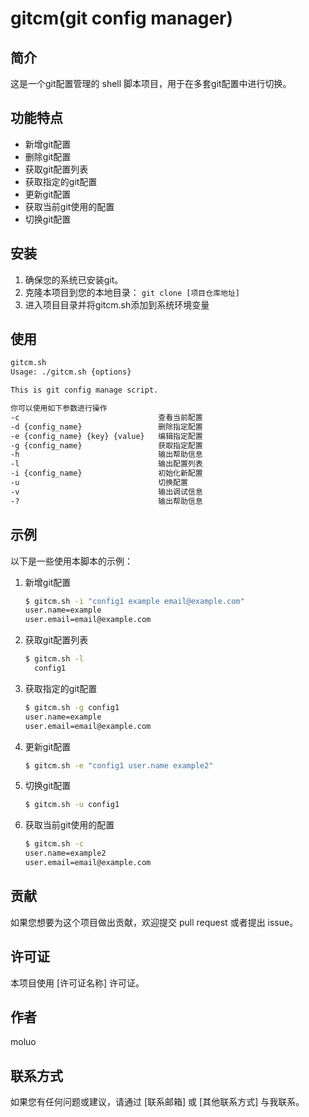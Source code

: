 # gitcm(git config manager)

## 简介
这是一个git配置管理的 shell 脚本项目，用于在多套git配置中进行切换。

## 功能特点
- 新增git配置
- 删除git配置
- 获取git配置列表
- 获取指定的git配置
- 更新git配置
- 获取当前git使用的配置
- 切换git配置

## 安装
1. 确保您的系统已安装git。
2. 克隆本项目到您的本地目录：
   `git clone [项目仓库地址]`
3. 进入项目目录并将gitcm.sh添加到系统环境变量

## 使用


```bash
gitcm.sh
Usage: ./gitcm.sh {options}

This is git config manage script.

你可以使用如下参数进行操作
-c                               查看当前配置
-d {config_name}                 删除指定配置
-e {config_name} {key} {value}   编辑指定配置
-g {config_name}                 获取指定配置
-h                               输出帮助信息
-l                               输出配置列表
-i {config_name}                 初始化新配置
-u                               切换配置
-v                               输出调试信息
-?                               输出帮助信息
```

## 示例
以下是一些使用本脚本的示例：

1. 新增git配置

   ```bash
   $ gitcm.sh -i "config1 example email@example.com"
   user.name=example
   user.email=email@example.com
   ```

2. 获取git配置列表

   ```bash
   $ gitcm.sh -l
     config1
   ```

3. 获取指定的git配置

   ```bash
   $ gitcm.sh -g config1
   user.name=example
   user.email=email@example.com
   ```

4. 更新git配置

   ```bash
   $ gitcm.sh -e "config1 user.name example2"
   ```

5. 切换git配置

   ```bash
   $ gitcm.sh -u config1
   ```

6. 获取当前git使用的配置

   ```bash
   $ gitcm.sh -c
   user.name=example2
   user.email=email@example.com
   ```

## 贡献
如果您想要为这个项目做出贡献，欢迎提交 pull request 或者提出 issue。

## 许可证
本项目使用 [许可证名称] 许可证。

## 作者
moluo

## 联系方式
如果您有任何问题或建议，请通过 [联系邮箱] 或 [其他联系方式] 与我联系。
